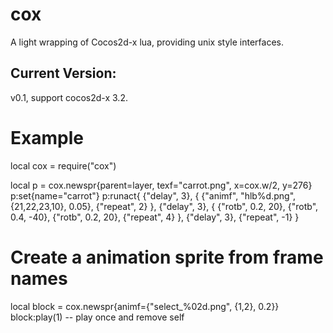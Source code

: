 cox
===

A light wrapping of Cocos2d-x lua, providing unix style interfaces.

Current Version:
---
v0.1, support cocos2d-x 3.2.


Example
===

local cox = require("cox")

local p = cox.newspr{parent=layer, texf="carrot.png", x=cox.w/2, y=276}
p:set{name="carrot"}
p:runact{
    {"delay", 3},
    {
        {"animf", "hlb%d.png", {21,22,23,10}, 0.05},
        {"repeat", 2}
    },
    {"delay", 3},
    {
        {"rotb", 0.2, 20},
        {"rotb", 0.4, -40},
        {"rotb", 0.2, 20},
        {"repeat", 4}
    },
    {"delay", 3},
    {"repeat", -1}
}


Create a animation sprite from frame names
===
local block = cox.newspr{animf={"select_%02d.png", {1,2}, 0.2}}
block:play(1) -- play once and remove self

